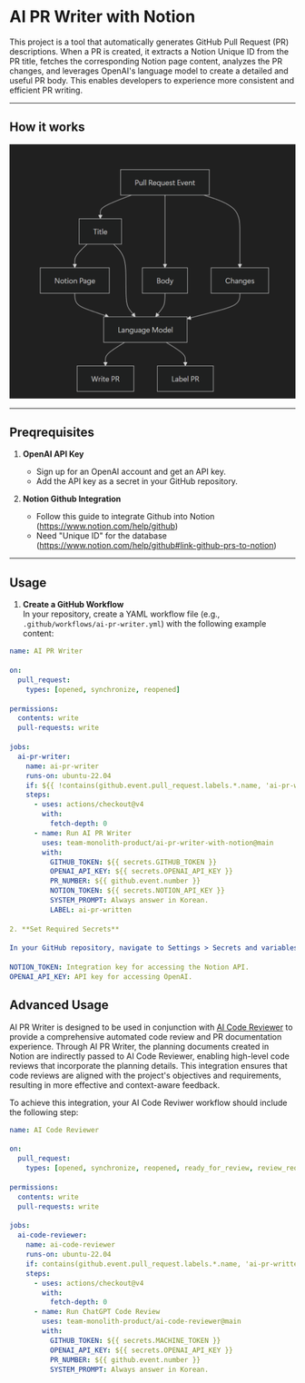 # AI PR Writer with Notion

This project is a tool that automatically generates GitHub Pull Request (PR) descriptions. When a PR is created, it extracts a Notion Unique ID from the PR title, fetches the corresponding Notion page content, analyzes the PR changes, and leverages OpenAI's language model to create a detailed and useful PR body. This enables developers to experience more consistent and efficient PR writing.

---

## How it works

![](assets/2024-12-27-15-30-22.png)

---

## Preqrequisites

1. **OpenAI API Key**  
   - Sign up for an OpenAI account and get an API key.
   - Add the API key as a secret in your GitHub repository.

2. **Notion Github Integration**  
   - Follow this guide to integrate Github into Notion (https://www.notion.com/help/github)
   - Need "Unique ID" for the database (https://www.notion.com/help/github#link-github-prs-to-notion)

---

## Usage

1. **Create a GitHub Workflow**  
In your repository, create a YAML workflow file (e.g., `.github/workflows/ai-pr-writer.yml`) with the following example content:
```yaml
name: AI PR Writer

on:
  pull_request:
    types: [opened, synchronize, reopened]

permissions:
  contents: write
  pull-requests: write

jobs:
  ai-pr-writer:
    name: ai-pr-writer
    runs-on: ubuntu-22.04
    if: ${{ !contains(github.event.pull_request.labels.*.name, 'ai-pr-written') }}
    steps:
      - uses: actions/checkout@v4
        with:
          fetch-depth: 0
      - name: Run AI PR Writer
        uses: team-monolith-product/ai-pr-writer-with-notion@main
        with:
          GITHUB_TOKEN: ${{ secrets.GITHUB_TOKEN }}
          OPENAI_API_KEY: ${{ secrets.OPENAI_API_KEY }}
          PR_NUMBER: ${{ github.event.number }}
          NOTION_TOKEN: ${{ secrets.NOTION_API_KEY }}
          SYSTEM_PROMPT: Always answer in Korean.
          LABEL: ai-pr-written

2. **Set Required Secrets**

In your GitHub repository, navigate to Settings > Secrets and variables > Actions and add the following secrets:

NOTION_TOKEN: Integration key for accessing the Notion API.
OPENAI_API_KEY: API key for accessing OpenAI.


```

## Advanced Usage

AI PR Writer is designed to be used in conjunction with [AI Code Reviewer](https://github.com/team-monolith-product/ai-code-reviewer) to provide a comprehensive automated code review and PR documentation experience. Through AI PR Writer, the planning documents created in Notion are indirectly passed to AI Code Reviewer, enabling high-level code reviews that incorporate the planning details. This integration ensures that code reviews are aligned with the project's objectives and requirements, resulting in more effective and context-aware feedback.

To achieve this integration, your AI Code Reviwer workflow should include the following step:

```yaml
name: AI Code Reviewer

on:
  pull_request:
    types: [opened, synchronize, reopened, ready_for_review, review_requested, labeled]

permissions:
  contents: write
  pull-requests: write

jobs:
  ai-code-reviewer:
    name: ai-code-reviewer
    runs-on: ubuntu-22.04
    if: contains(github.event.pull_request.labels.*.name, 'ai-pr-written')
    steps:
      - uses: actions/checkout@v4
        with:
          fetch-depth: 0
      - name: Run ChatGPT Code Review
        uses: team-monolith-product/ai-code-reviewer@main
        with:
          GITHUB_TOKEN: ${{ secrets.MACHINE_TOKEN }}
          OPENAI_API_KEY: ${{ secrets.OPENAI_API_KEY }}
          PR_NUMBER: ${{ github.event.number }}
          SYSTEM_PROMPT: Always answer in Korean.
```
